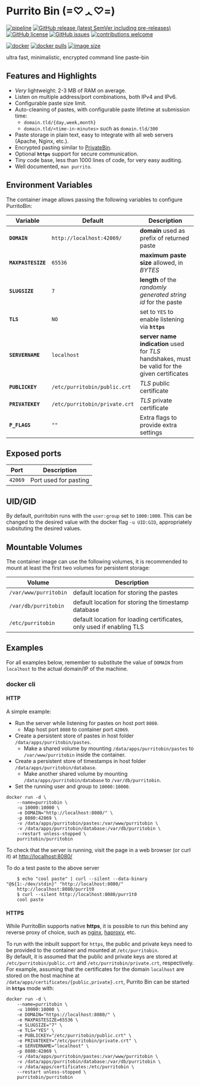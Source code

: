 # Purrito Bin  (=♡ᆺ♡=)
[![pipeline](https://github.com/PurritoBin/PurritoBin/workflows/pipeline/badge.svg)](https://github.com/PurritoBin/PurritoBin/actions?query=workflow:pipeline)
[![GitHub release (latest SemVer including pre-releases)](https://img.shields.io/github/v/release/PurritoBin/PurritoBin?include_prereleases)](https://github.com/PurritoBin/PurritoBin/releases)
[![GitHub license](https://img.shields.io/github/license/PurritoBin/PurritoBin.svg)](https://github.com/PurritoBin/PurritoBin/blob/master/LICENSE)
[![GitHub issues](https://img.shields.io/github/issues-raw/PurritoBin/PurritoBin)](https://github.com/PurritoBin/PurritoBin/issues)
[![contributions welcome](https://img.shields.io/badge/contributions-welcome-brightgreen.svg?style=flat)](https://github.com/PurritoBin/PurritoBin/issues)

[![docker](https://github.com/PurritoBin/docker/actions/workflows/docker.yml/badge.svg)](https://hub.docker.com/r/purritobin/purritobin)
[![docker pulls](https://img.shields.io/docker/pulls/purritobin/purritobin)](https://hub.docker.com/r/purritobin/purritobin)
[![image size](https://img.shields.io/docker/image-size/purritobin/purritobin/latest)](https://hub.docker.com/r/purritobin/purritobin)


ultra fast, minimalistic, encrypted command line paste-bin

## Features and Highlights

- *Very* lightweight: 2-3 MB of RAM on average.
- Listen on multiple address/port combinations, both IPv4 and IPv6.
- Configurable paste size limit.
- Auto-cleaning of pastes, with configurable paste lifetime at submission time:
   - `domain.tld/{day,week,month}`
   - `domain.tld/<time-in-minutes>` such as `domain.tld/300`
- Paste storage in plain text, easy to integrate with all web servers (Apache, Nginx, etc.).
- Encrypted pasting similar to [PrivateBin](https://github.com/PrivateBin/PrivateBin).
- Optional **`https`** support for secure communication.
- Tiny code base, less than 1000 lines of code, for very easy auditing.
- Well documented, `man purrito`.

## Environment Variables

The container image allows passing the following variables to configure PurritoBin:

| Variable           | Default                       | Description                                                                                    |
|--------------------|-------------------------------|------------------------------------------------------------------------------------------------|
| **`DOMAIN`**       | `http://localhost:42069/`     | **domain** used as prefix of returned paste                                                    |
| **`MAXPASTESIZE`** | `65536`                       | **maximum paste size** allowed, in *BYTES*                                                     |
| **`SLUGSIZE`**     | `7`                           | **length** of the *randomly generated string id* for the paste                                 |
| **`TLS`**          | `NO`                          | set to `YES` to enable listening via **`https`**                                               |
| **`SERVERNAME`**   | `localhost`                   | **server name indication** used for *TLS* handshakes, must be valid for the given certificates |
| **`PUBLICKEY`**    | `/etc/purritobin/public.crt`  | *TLS* public certificate                                                                       |
| **`PRIVATEKEY`**   | `/etc/purritobin/private.crt` | *TLS* private certificate                                                                      |
| **`P_FLAGS`**      | `""`                          | Extra flags to provide extra settings                                                          |

## Exposed ports

| Port   | Description           |
|--------|-----------------------|
|`42069` | Port used for pasting |

## UID/GID

By default, purritobin runs with the `user:group` set to `1000:1000`. This can be changed to the desired value with the docker flag `-u UID:GID`, appropriately subsituting the desired values.

## Mountable Volumes

The container image can use the following volumes, it is recommended to mount at least the first two volumes for persistent storage:

| Volume                | Description                                                          |
|-----------------------|----------------------------------------------------------------------|
| `/var/www/purritobin` | default location for storing the pastes                              |
| `/var/db/purritobin`  | default location for storing the timestamp database                  |
| `/etc/purritobin`     | default location for loading certificates, only used if enabling TLS |

## Examples

For all examples below, remember to substitute the value of `DOMAIN` from `localhost` to the actual domain/IP of the machine.

### docker cli

#### HTTP

A simple example:
- Run the server while listening for pastes on host port `8080`.
  - Map host port `8080` to container port `42069`.
- Create a persistent store of pastes in host folder `/data/apps/purritobin/pastes`.
  - Make a shared volume by mounting `/data/apps/purritobin/pastes` to `/var/www/purritobin` inside the container.
- Create a persistent store of timestamps in host folder `/data/apps/purritobin/database`.
  - Make another shared volume by mounting `/data/apps/purritobin/database` to `/var/db/purritobin`.
- Set the running user and group to `10000:10000`.

```
docker run -d \
    --name=purritobin \
    -u 10000:10000 \
    -e DOMAIN="http://localhost:8080/" \
    -p 8080:42069 \
    -v /data/apps/purritobin/pastes:/var/www/purritobin \
    -v /data/apps/purritobin/database:/var/db/purritobin \
    --restart unless-stopped \
    purritobin/purritobin
```

To check that the server is running, visit the page in a web browser (or curl it) at [http://localhost:8080/](http://localhost:8080/)

To do a test paste to the above server
```
    $ echo "cool paste" | curl --silent --data-binary "@${1:-/dev/stdin}" "http://localhost:8080/"
    http://localhost:8080/purr1t0
    $ curl --silent http://localhost:8080/purr1t0
    cool paste
```

#### HTTPS

While PurritoBin supports native **https**, it is possible to run this behind any reverse proxy of choice, such as [nginx](https://www.nginx.com/), [haproxy](https://www.haproxy.org/), etc.

To run with the inbuilt support for `https`, the public and private keys need to be provided to the container and mounted at `/etc/purritobin`.<br/>
By default, it is assumed that the public and private keys are stored at `/etc/purritobin/public.crt` and `/etc/purritobin/private.crt`, respectively.<br/>
For example, assuming that the certificates for the domain `localhost` are stored on the host machine at `/data/apps/certificates/{public,private}.crt`, Purrito Bin can be started in **`https`** mode with:

```
docker run -d \
    --name=purritobin \
    -u 10000:10000 \
    -e DOMAIN="https://localhost:8080/" \
    -e MAXPASTESIZE=65536 \
    -e SLUGSIZE="7" \
    -e TLS="YES" \
    -e PUBLICKEY="/etc/purritobin/public.crt" \
    -e PRIVATEKEY="/etc/purritobin/private.crt" \
    -e SERVERNAME="localhost" \
    -p 8080:42069 \
    -v /data/apps/purritobin/pastes:/var/www/purritobin \
    -v /data/apps/purritobin/database:/var/db/purritobin \
    -v /data/apps/certificates:/etc/purritobin \
    --restart unless-stopped \
    purritobin/purritobin
```
